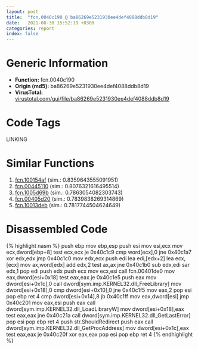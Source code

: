 ```yaml
---
layout: post
title:  "fcn.0040c190 @ ba86269e5231930ee4def4088ddb8d19"
date:   2021-08-30 15:52:19 +0300
categories: report
index: false
---
```


# Generic Information
- **Function:** fcn.0040c190
- **Origin (md5):** ba86269e5231930ee4def4088ddb8d19
- **VirusTotal:** [virustotal.com/gui/file/ba86269e5231930ee4def4088ddb8d19][virustotal_ref]

# Code Tags
<span class="tag" id="LINKING">LINKING</span>


# Similar Functions

1. [fcn.100154af][similar_1_ref] (sim.: 0.8359643555091951)
2. [fcn.00445110][similar_2_ref] (sim.: 0.8076321616495514)
3. [fcn.1005d69b][similar_3_ref] (sim.: 0.7863054082303743)
4. [fcn.00405d20][similar_4_ref] (sim.: 0.7839838269314869)
5. [fcn.10013deb][similar_5_ref] (sim.: 0.7817744504624649)


# Disassembled Code

{% highlight nasm %}
push ebp
mov ebp,esp
push esi
mov esi,ecx
mov ecx,dword[ebp+8]
test ecx,ecx
je 0x40c1c9
cmp word[ecx],0
jne 0x40c1a7
xor edx,edx
jmp 0x40c1c0
mov edx,ecx
push edi
lea edi,[edx+2]
lea ecx,[ecx]
mov ax,word[edx]
add edx,2
test ax,ax
jne 0x40c1b0
sub edx,edi
sar edx,1
pop edi
push edx
push ecx
mov ecx,esi
call fcn.00401de0
mov eax,dword[esi+0x18]
test eax,eax
je 0x40c1e5
push eax
mov dword[esi+0x1c],0
call dword[sym.imp.KERNEL32.dll_FreeLibrary]
mov dword[esi+0x18],0
cmp dword[esi+0x10],0
jne 0x40c1f5
mov eax,2
pop esi
pop ebp
ret 4
cmp dword[esi+0x14],8
jb 0x40c1ff
mov eax,dword[esi]
jmp 0x40c201
mov eax,esi
push eax
call dword[sym.imp.KERNEL32.dll_LoadLibraryW]
mov dword[esi+0x18],eax
test eax,eax
jne 0x40c21a
call dword[sym.imp.KERNEL32.dll_GetLastError]
pop esi
pop ebp
ret 4
push str.ShouldRedirect
push eax
call dword[sym.imp.KERNEL32.dll_GetProcAddress]
mov dword[esi+0x1c],eax
test eax,eax
je 0x40c20f
xor eax,eax
pop esi
pop ebp
ret 4
{% endhighlight %}


[similar_1_ref]: /report/fcn.100154af@e5d49e0823e602f2ee948ac39d32c1eb
[similar_2_ref]: /report/fcn.00445110@3dfcfb1d918b690c00de324bcfcdc082
[similar_3_ref]: /report/fcn.1005d69b@a0ac129ff3ea4c0dfa9529c259a9502c
[similar_4_ref]: /report/fcn.00405d20@d96761eb00d2d97e2b6f5ffffed0b46a
[similar_5_ref]: /report/fcn.10013deb@e5d49e0823e602f2ee948ac39d32c1eb
[virustotal_ref]: https://www.virustotal.com/gui/file/ba86269e5231930ee4def4088ddb8d19
